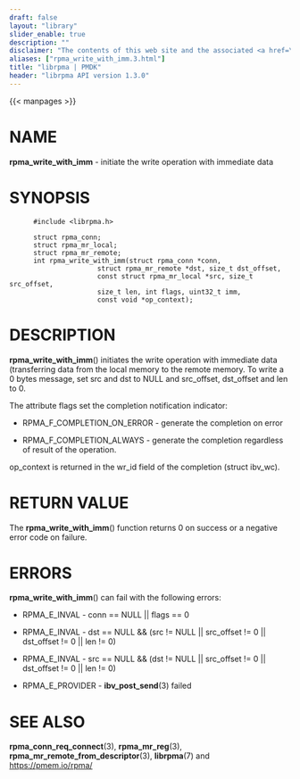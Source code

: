 ```yaml
---
draft: false
layout: "library"
slider_enable: true
description: ""
disclaimer: "The contents of this web site and the associated <a href=\"https://github.com/pmem\">GitHub repositories</a> are BSD-licensed open source."
aliases: ["rpma_write_with_imm.3.html"]
title: "librpma | PMDK"
header: "librpma API version 1.3.0"
---
```

{{< manpages >}}

[comment]: <> (SPDX-License-Identifier: BSD-3-Clause)
[comment]: <> (Copyright 2020-2023, Intel Corporation)

# NAME

**rpma_write_with_imm** - initiate the write operation with immediate
data

# SYNOPSIS

          #include <librpma.h>

          struct rpma_conn;
          struct rpma_mr_local;
          struct rpma_mr_remote;
          int rpma_write_with_imm(struct rpma_conn *conn,
                          struct rpma_mr_remote *dst, size_t dst_offset,
                          const struct rpma_mr_local *src, size_t src_offset,
                          size_t len, int flags, uint32_t imm,
                          const void *op_context);

# DESCRIPTION

**rpma_write_with_imm**() initiates the write operation with immediate
data (transferring data from the local memory to the remote memory. To
write a 0 bytes message, set src and dst to NULL and src_offset,
dst_offset and len to 0.

The attribute flags set the completion notification indicator:

-   RPMA_F\_COMPLETION_ON_ERROR - generate the completion on error

-   RPMA_F\_COMPLETION_ALWAYS - generate the completion regardless of
    result of the operation.

op_context is returned in the wr_id field of the completion (struct
ibv_wc).

# RETURN VALUE

The **rpma_write_with_imm**() function returns 0 on success or a
negative error code on failure.

# ERRORS

**rpma_write_with_imm**() can fail with the following errors:

-   RPMA_E\_INVAL - conn == NULL \|\| flags == 0

-   RPMA_E\_INVAL - dst == NULL && (src != NULL \|\| src_offset != 0
    \|\| dst_offset != 0 \|\| len != 0)

-   RPMA_E\_INVAL - src == NULL && (dst != NULL \|\| src_offset != 0
    \|\| dst_offset != 0 \|\| len != 0)

-   RPMA_E\_PROVIDER - **ibv_post_send**(3) failed

# SEE ALSO

**rpma_conn_req_connect**(3), **rpma_mr_reg**(3),
**rpma_mr_remote_from_descriptor**(3), **librpma**(7) and
https://pmem.io/rpma/
